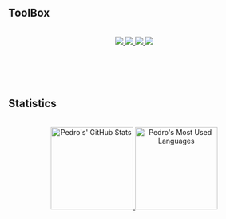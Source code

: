 <h2>ToolBox</h2>

<br />
<header>
   <a href="https://pedro-reis.vercel.app/ferramentas/">
    <div>
       <span>
           <img src="https://img.shields.io/badge/TypeScript-334155?style=for-the-badge&logo=TypeScript&logoColor=white">
           <img src="https://img.shields.io/badge/NodeJS-334155?style=for-the-badge&logo=NodedotJS&logoColor=white">
           <img src="https://img.shields.io/badge/React%2FReactNative-334155?style=for-the-badge&logo=React&logoColor=white">
           <img src="https://img.shields.io/badge/Flutter-334155?style=for-the-badge&logo=ReactNative&logoColor=white">
       </span>
    </div>
  </a>
</header>

<br />

<h2>Statistics</h2>

<br />
    <div align="center">
      <a href="https://github.com/itspedro?tab=repositories&q=&type=&language=&sort=stargazers" >
        <picture>
            <img height="165em" alt="Pedro's' GitHub Stats" src="https://github-readme-stats.vercel.app/api?username=itspedro&show_icons=true&title_color=55BDB3&icon_color=475569&bg_color=90,27374d,1e4d68&text_color=cbd5e1&border_color=1e293b&text_bold=false&count_private=true&ring_color=55BDB3" />
        </picture>
      </a>
      <a href="https://github.com/itspedro?tab=repositories&q=&type=&language=&sort=stargazers">
        <picture>
          <img height="165em" alt="Pedro's Most Used Languages" src="https://github-readme-stats.vercel.app/api/top-langs/?layout=compact&username=itspedro&show_icons=true&title_color=55BDB3&icon_color=55BDB3&bg_color=90,27374d,1e4d68&text_color=cbd5e1&border_color=1e293b&text_bold=false&count_private=true" />
        </picture>
      </a>
  </div>
<br />


